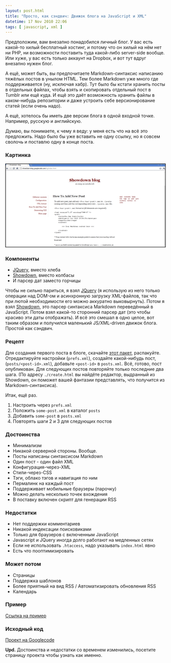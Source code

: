 ```yaml
---
layout: post.html
title: "Просто, как сэндвич: Движок блога на JavaScript и XML"
datetime: 17 Nov 2010 22:06
tags: [ javascript, xml ]
---
```


Предположим, вам внезапно понадобился личный блог. У вас есть какой-то хилый бесплатный хостинг, и потому что он хилый на нём нет ни PHP, ни возможности поставить туда какой-либо server-side вообще. Или хуже, у вас есть только аккаунт на Dropbox, и вот тут вдруг внезапно нужен блог.

А ещё, может быть, вы предпочитаете Markdown-синтаксис написанию тяжёлых постов в унылом HTML. Тем более Markdown уже много где поддерживается (ну, исключая хабр). Тут было бы кстати хранить посты в отдельных файлах, чтобы взять и скопировать отдельный пост в Tumblr или ещё куда. И ещё это даёт возможность хранить файлы в каком-нибудь репозитории и даже устроить себе версионирование статей (если очень надо).

А ещё, хотелось бы иметь две версии блога в одной входной точке. Например, русскую и английскую.

Думаю, вы понимаете, к чему я веду: у меня есть что на всё это предложить. Надо было бы уже вставить не одну ссылку, но я совсем сволочь и поставлю одну в конце поста.

### Картинка ###

![Screenshot](../assets/ru/easy-as-sandwich-blog-engine/screenshot-small.png)

### Компоненты ###

* [JQuery](http://jquery.com), вместо хлеба
* [Showdown](http://www.attacklab.net/showdown/), вместо колбасы
* И парсер дат заместо горчицы

Чтобы не сильно париться, я взял [JQuery](http://jquery.com) (я использую из него только операции над DOM-ом и асинхронную загрузку XML-файлов, так что при лютой необходимости его можно аккуратно выковырнуть). Потом я взял [Showdown](http://www.attacklab.net/showdown/), это парсер синтаксиса Markdown переведённый в JavaScript. Потом взял какой-то сторонний парсер дат (это чтобы красиво эти даты отображать). И всё это смешал в одно целое, вот таким образом и получился маленький JS/XML-driven движок блога. Простой как сэндвич.

### Рецепт ###

Для создания первого поста в блоге, скачайте [этот пакет](http://code.google.com/p/showdown-blog/downloads/detail?name=swblog.zip), распакуйте. Отредактируйте настройки (`prefs.xml`), создайте какой-нибудь пост, (`posts/<post-id>.xml`), добавьте `<post-id>` в `posts.xml`. Всё, готово, пост опубликован. Для следующих постов повторяйте только последние два шага. (По адресу `./create.html` вы найдёте редактор, выдранный из Showdown, он поможет вашей фантазии представлять, что получится из Markdown-синтаксиса).

Итак, ещё раз.

1. Настроить через `prefs.xml`
2. Положить `some-post.xml` в каталог `posts`
3. Добавить `some-post` в `posts.xml`
4. Повторять шаги 2 и 3 для следующих постов

### Достоинства ###

* Минимализм
* Никакой серверной стороны. Вообще.
* Посты написаны синтаксисом Markdown
* Один пост - один файл XML
* Конфигурация-через-XML
* Стили-через-CSS
* Тэги, облако тэгов и навигация по ним
* Пермалинк на каждый пост
* Поддерживает мобильные браузеры (парочку)
* Можно делать несколько точек вхождения
* В поставку включен скрипт для генерации RSS

### Недостатки ###

* Нет поддержки комментариев
* Никакой индексации поисковиками
* Только для браузеров с включенным JavaScript
* Javascript и JQuery иногда долго работают на медленных сетях
* Если не использовать `.htaccess`, надо указывать `index.html` явно
* Есть что пооптимизировать

### Может потом ###

* Страницы
* Поддержка шаблонов
* Более приятный на вид RSS / Автоматизировать обновления RSS
* Календарь

### Пример ###

[Ссылка на пример](http://showdown-blog.googlecode.com/hg/index.html)

### Исходный код ###

[Проект на Googlecode](http://showdown-blog.googlecode.com/)

**Upd.** Достоинства и недостатки со временем изменились, посетите страницу проекта чтобы узнать как именно.

